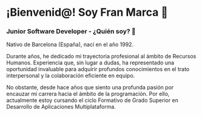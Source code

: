 # ¡Bienvenid@! Soy Fran Marca 👋
### Junior Software Developer - ¿Quién soy? 👀

Nativo de Barcelona (España), nací en el año 1992.

Durante años, he dedicado mi trayectoria profesional al ámbito de Recursos Humanos. Experiencia que, sin lugar a dudas, ha representado una oportunidad invaluable para adquirir profundos conocimientos en el trato interpersonal y la colaboración eficiente en equipo. 

No obstante, desde hace años que siento una profunda pasión por encauzar mi carrera hacia el ámbito de la programación. Por ello, actualmente estoy cursando el ciclo Formativo de Grado Superior en Desarrollo de Aplicaciones Multiplataforma.
<!--
**MHFRAN/mhfran** is a ✨ _special_ ✨ repository because its `README.md` (this file) appears on your GitHub profile.

Here are some ideas to get you started:

- 🔭 I’m currently working on ...
- 🌱 I’m currently learning ...
- 👯 I’m looking to collaborate on ...
- 🤔 I’m looking for help with ...
- 💬 Ask me about ...
- 📫 How to reach me: ...
- 😄 Pronouns: ...
- ⚡ Fun fact: ...
-->

